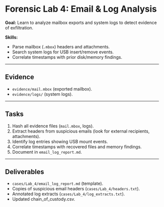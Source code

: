 # Forensic Lab 4: Email & Log Analysis

**Goal:** Learn to analyze mailbox exports and system logs to detect evidence of exfiltration.

**Skills:**  
- Parse mailbox (`.mbox`) headers and attachments.  
- Search system logs for USB insert/remove events.  
- Correlate timestamps with prior disk/memory findings.  

---

## Evidence
- `evidence/mail.mbox` (exported mailbox).  
- `evidence/logs/` (system logs).  

---

## Tasks
1. Hash all evidence files (`mail.mbox`, logs).  
2. Extract headers from suspicious emails (look for external recipients, attachments).  
3. Identify log entries showing USB mount events.  
4. Correlate timestamps with recovered files and memory findings.  
5. Document in `email_log_report.md`.

---

## Deliverables
- `cases/Lab_4/email_log_report.md` (template).  
- Copies of suspicious email headers (`cases/Lab_4/headers.txt`).  
- Annotated log extracts (`cases/Lab_4/log_extracts.txt`).  
- Updated chain_of_custody.csv.
